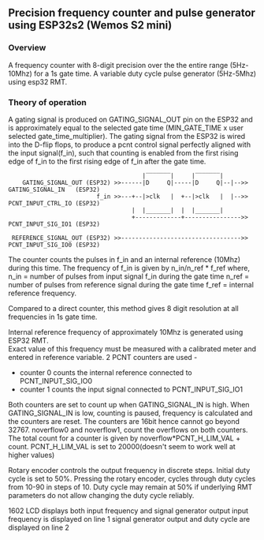 ## Precision frequency counter and pulse generator using ESP32s2 (Wemos S2 mini)

### Overview

A frequency counter with 8-digit precision over the the entire range (5Hz-10Mhz) for a 1s gate time. A variable duty cycle pulse generator (5Hz-5Mhz) using esp32 RMT.

### Theory of operation

A gating signal is produced on GATING_SIGNAL_OUT pin on the ESP32 and is approximately 
equal to the selected gate time (MIN_GATE_TIME x user selected gate_time_multiplier).
The gating signal from the ESP32 is wired into the D-flip flops, to produce a pcnt control signal
perfectly aligned with the input signal(f_in), such that counting is enabled from the first 
rising edge of f_in to the first rising edge of f_in after the gate time.

```
                                      |‾‾‾‾‾‾‾|     |‾‾‾‾‾‾‾|
    GATING_SIGNAL_OUT (ESP32) >>------|D     Q|-----|D     Q|--|-->> GATING_SIGNAL_IN   (ESP32)
                         f_in >>---+--|>clk   |  +--|>clk   |  |-->> PCNT_INPUT_CTRL_IO (ESP32)
                                   |  |_______|  |  |_______|
                                   +-------------+---------------->> PCNT_INPUT_SIG_IO1 (ESP32)

 REFERENCE_SIGNAL_OUT (ESP32) >>---------------------------------->> PCNT_INPUT_SIG_IO0 (ESP32)                                                    
```
The counter counts the pulses in f_in and an internal reference (10Mhz) during this time.
The frequency of f_in is given by n_in/n_ref * f_ref where,
n_in = number of pulses from input signal f_in during the gate time
n_ref = number of pulses from reference signal during the gate time
f_ref = internal reference frequency.

Compared to a direct counter, this method gives 8 digit resolution at all frequencies in 1s gate time. 
  
Internal reference frequency of approximately 10Mhz is generated using ESP32 RMT.      
Exact value of this frequency must be measured with a calibrated meter and entered in reference variable.
2 PCNT counters are used - 
- counter 0 counts the internal reference connected to PCNT_INPUT_SIG_IO0
- counter 1 counts the input signal connected to PCNT_INPUT_SIG_IO1

Both counters are set to count up when GATING_SIGNAL_IN is high.
When GATING_SIGNAL_IN is low, counting is paused, frequency is calculated and the counters are reset.
The counters are 16bit hence cannot go beyond 32767. noverflow0 and noverflow1, count the overflows on both counters.
The total count for a counter is given by noverflow*PCNT_H_LIM_VAL + count. 
PCNT_H_LIM_VAL is set to 20000(doesn't seem to work well at higher values)

Rotary encoder controls the output frequency in discrete steps. Initial duty cycle is set to 50%. 
Pressing the rotary encoder, cycles through duty cycles from 10-90 in steps of 10. Duty cycle may remain 
at 50% if underlying RMT parameters do not allow changing the duty cycle reliably.

1602 LCD displays both input frequency and signal generator output
input frequency is displayed on line 1
signal generator output and duty cycle are displayed on line 2

### 


